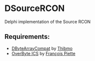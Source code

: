 # DSourceRCON
Delphi implementation of the Source RCON

## Requirements:
- [DByteArrayCompat](https://github.com/thibmo/DByteArrayCompat) by [Thibmo](https://github.com/thibmo)
- [OverByte ICS](http://www.overbyte.eu/eng/products/ics.html) by [François Piette](http://www.overbyte.eu/eng/author/index.html)
